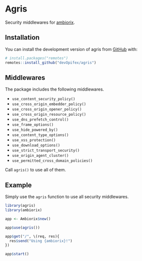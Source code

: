 # Agris

Security middlewares for [ambiorix](https://ambiorix.dev).

## Installation

You can install the development version of agris from
[GitHub](https://github.com/devOpifex/agris) with:

``` r
# install.packages("remotes")
remotes::install_github("devOpifex/agris")
```

## Middlewares

The package includes the following middlewares.

- `use_content_security_policy()`
- `use_cross_origin_embedder_policy()`
- `use_cross_origin_opener_policy()`
- `use_cross_origin_resource_policy()`
- `use_dns_prefetch_control()`
- `use_frame_options()`
- `use_hide_powered_by()`
- `use_content_type_options()`
- `use_xss_protection()`
- `use_download_options()`
- `use_strict_transport_security()`
- `use_origin_agent_cluster()`
- `use_permitted_cross_domain_policies()`

Call `agris()` to use all of them.

## Example

Simply use the `agris` function to use all security middlewares.

``` r
library(agris)
library(ambiorix)

app <- Ambiorix$new()

app$use(agris())

app$get("/", \(req, res){
  res$send("Using {ambiorix}!")
})

app$start()
```
